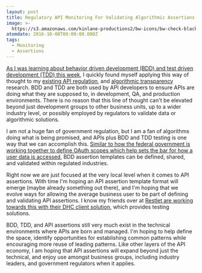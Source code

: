 ```yaml
---
layout: post
title: Regulatory API Monitoring For Validating Algorithmic Assertions
image: >-
  https://s3.amazonaws.com/kinlane-productions2/bw-icons/bw-check-black-round.png
atomdate: 2016-10-08T00:00:00.000Z
tags:
  - Monitoring
  - Assertions
---
```

[As I was learning about behavior driven development (BDD) and test driven development (TDD) this week](http://apievangelist.com/2016/10/06/adding-behaviordriven-development-assertions-to-my-api-research/), I quickly found myself applying this way of thought to my [existing API regulation](http://regulation.apievangelist.com), and [algorithmic transparency](http://apievangelist.com/2016/08/04/pushing-for-more-algorithmic-transparency-using-apis/) research. BDD and TDD are both used by API developers to ensure APIs are doing what they are supposed to, in development, QA, and production environments. There is no reason that this line of thought can't be elevated beyond just development groups to other business units, up to a wider industry level, or possibly employed by regulators to validate data or algorithmic solutions.

I am not a huge fan of government regulation, but I am a fan of algorithms doing what is being promised, and APIs plus BDD and TDD testing is one way that we can accomplish this. [Similar to how the federal government is working together to define OAuth scopes which help sets the bar for how a user data is accessed](http://apievangelist.com/2014/05/14/the-future-of-public-private-sector-partnerships-being-negotiated-at-the-api-oauth-scope-level/), BDD assertion templates can be defined, shared, and validated within regulated industries.

Right now we are just focused at the very local level when it comes to API assertions. With time I'm hoping an API assertion template format will emerge (maybe already something out there), and I'm hoping that we evolve ways for allowing the average business user to be part of defining and validating API assertions. I know my friends over at [Restlet are working towards this with their DHC client solution](https://restlet.com/products/dhc/), which provides testing solutions. 

BDD, TDD, and API assertions still very much exist in the technical environments where APIs are born and managed. I'm hoping to help define the space, identify opportunities for establishing common patterns while encouraging more reuse of leading patterns. Like other layers of the API economy, I am hoping that API assertions will expand beyond just the technical, and enjoy use amongst business groups, including industry leaders, and government regulators when it applies.
